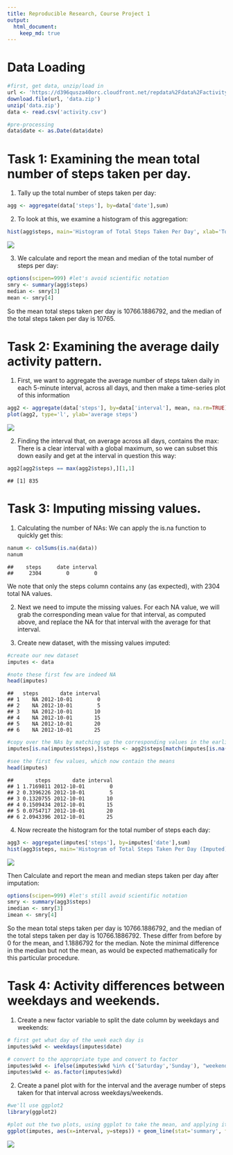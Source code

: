 ```yaml
---
title: Reproducible Research, Course Project 1
output: 
  html_document:
    keep_md: true
---
```


# Data Loading


```r
#first, get data, unzip/load in
url <- 'https://d396qusza40orc.cloudfront.net/repdata%2Fdata%2Factivity.zip'
download.file(url, 'data.zip')
unzip('data.zip') 
data <- read.csv('activity.csv')

#pre-processing
data$date <- as.Date(data$date)
```

# Task 1: Examining the mean total number of steps taken per day.

1. Tally up the total number of steps taken per day:

```r
agg <- aggregate(data['steps'], by=data['date'],sum)
```
2. To look at this, we examine a histogram of this aggregation:


```r
hist(agg$steps, main='Histogram of Total Steps Taken Per Day', xlab='Total Steps Taken Per Day')
```

![](PA1_template_files/figure-html/unnamed-chunk-2-1.png)<!-- -->

3. We calculate and report the mean and median of the total number of steps per day:


```r
options(scipen=999) #let's avoid scientific notation
smry <- summary(agg$steps)
median <- smry[3]
mean <- smry[4]
```
So the mean total steps taken per day is 10766.1886792, and the median of the total steps taken per day is 10765.

# Task 2: Examining the average daily activity pattern.

1. First, we want to aggregate the average number of steps taken daily in each 5-minute interval, across all days, and then make a time-series plot of this information

```r
agg2 <- aggregate(data['steps'], by=data['interval'], mean, na.rm=TRUE)
plot(agg2, type='l', ylab='average steps')
```

![](PA1_template_files/figure-html/unnamed-chunk-4-1.png)<!-- -->

2. Finding the interval that, on average across all days, contains the max: There is a clear interval with a global maximum, so we can subset this down easily and get at the interval in question this way:

```r
agg2[agg2$steps == max(agg2$steps),][1,1]
```

```
## [1] 835
```

# Task 3: Imputing missing values.

1. Calculating the number of NAs: We can apply the is.na function to quickly get this:

```r
nanum <- colSums(is.na(data))
nanum
```

```
##    steps     date interval 
##     2304        0        0
```

We note that only the steps column contains any (as expected), with 2304 total NA values.

2. Next we need to impute the missing values.
For each NA value, we will grab the corresponding mean value for that interval, as computed above, and replace the NA for that interval with the average for that interval.

3. Create new dataset, with the missing values imputed:


```r
#create our new dataset
imputes <- data

#note these first few are indeed NA
head(imputes)
```

```
##   steps       date interval
## 1    NA 2012-10-01        0
## 2    NA 2012-10-01        5
## 3    NA 2012-10-01       10
## 4    NA 2012-10-01       15
## 5    NA 2012-10-01       20
## 6    NA 2012-10-01       25
```

```r
#copy over the NAs by matching up the corresponding values in the earlier aggregation.
imputes[is.na(imputes$steps),]$steps <- agg2$steps[match(imputes[is.na(imputes$steps),]$interval, agg2$interval)]

#see the first few values, which now contain the means
head(imputes)
```

```
##       steps       date interval
## 1 1.7169811 2012-10-01        0
## 2 0.3396226 2012-10-01        5
## 3 0.1320755 2012-10-01       10
## 4 0.1509434 2012-10-01       15
## 5 0.0754717 2012-10-01       20
## 6 2.0943396 2012-10-01       25
```

4. Now recreate the histogram for the total number of steps each day:

```r
agg3 <- aggregate(imputes['steps'], by=imputes['date'],sum)
hist(agg3$steps, main='Histogram of Total Steps Taken Per Day (Imputed)', xlab='Total Steps Taken Per Day')
```

![](PA1_template_files/figure-html/unnamed-chunk-8-1.png)<!-- -->

Then Calculate and report the mean and median steps taken per day after imputation:

```r
options(scipen=999) #let's still avoid scientific notation
smry <- summary(agg3$steps)
imedian <- smry[3]
imean <- smry[4]
```
So the mean total steps taken per day is 10766.1886792, and the median of the total steps taken per day is 10766.1886792. These differ from before by 0 for the mean, and 1.1886792 for the median. Note the minimal difference in the median but not the mean, as would be expected mathematically for this particular procedure.

# Task 4: Activity differences between weekdays and weekends.
1. Create a new factor variable to split the date column by weekdays and weekends:

```r
# first get what day of the week each day is
imputes$wkd <- weekdays(imputes$date)

# convert to the appropriate type and convert to factor
imputes$wkd <- ifelse(imputes$wkd %in% c('Saturday','Sunday'), "weekend","weekday")
imputes$wkd <- as.factor(imputes$wkd)
```

2. Create a panel plot with for the interval and the average number of steps taken for that interval across weekdays/weekends.

```r
#we'll use ggplot2
library(ggplot2)

#plot out the two plots, using ggplot to take the mean, and applying it across a facet grid to give us a plot for each level of the factor
ggplot(imputes, aes(x=interval, y=steps)) + geom_line(stat='summary', fun='mean') + labs(x='Interval', y='Number of steps') + facet_grid( rows=vars(wkd))
```

![](PA1_template_files/figure-html/unnamed-chunk-11-1.png)<!-- -->
